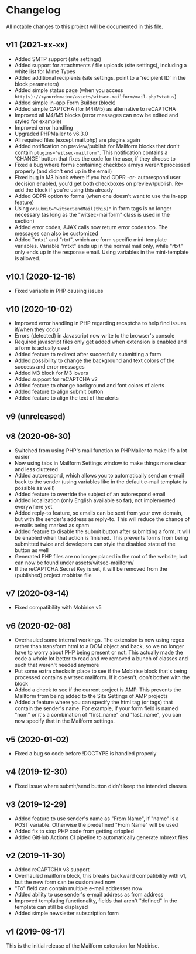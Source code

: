 # Changelog

All notable changes to this project will be documented in this file.

## v11 (2021-xx-xx)

- Added SMTP support (site settings)
- Added support for attachments / file uploads (site settings), including a white list for Mime Types
- Added additional recipients (site settings, point to a 'recipient ID' in the block parameters)
- Added simple status page (when you access `http(s)://<yourdomain>/assets/witsec-mailform/mail.php?status`)
- Added simple in-app Form Builder (block)
- Added simple CAPTCHA (for M4/M5) as alternative to reCAPTCHA
- Improved all M4/M5 blocks (error messages can now be edited and styled for example)
- Improved error handling
- Upgraded PHPMailer to v6.3.0
- All required files (except mail.php) are plugins again
- Added notification on preview/publish for Mailform blocks that don't contain `plugins="witsec-mailform"`. This notification contains a 'CHANGE' button that fixes the code for the user, if they choose to
- Fixed a bug where forms containing checkbox arrays weren't processed properly (and didn't end up in the email)
- Fixed bug in M3 block where if you had GDPR -or- autorespond user decision enabled, you'd get both checkboxes on preview/publish. Re-add the block if you're using this already
- Added GDPR option to forms (when one doesn't want to use the in-app feature)
- Using `onsubmit="witsecSendMail(this)"` in form tags is no longer necessary (as long as the "witsec-mailform" class is used in the section)
- Added error codes, AJAX calls now return error codes too. The messages can also be customized
- Added "mtxt" and "rtxt", which are form specific mini-template variables. Variable "mtxt" ends up in the normal mail only, while "rtxt" only ends up in the response email. Using variables in the mini-template is allowed.

## v10.1 (2020-12-16)

- Fixed variable in PHP causing issues

## v10 (2020-10-02)

- Improved error handling in PHP regarding recaptcha to help find issues if/when they occur
- Errors (detected) in Javascript now write to the browser's console
- Required javascript files only get added when extension is enabled and a form is actually used
- Added feature to redirect after succesfully submitting a form
- Added possibility to change the background and text colors of the success and error messages
- Added M3 block for M3 lovers
- Added support for reCAPTCHA v2
- Added feature to change background and font colors of alerts
- Added feature to align submit button
- Added feature to align the text of the alerts

## v9 (unreleased)

## v8 (2020-06-30)

- Switched from using PHP's mail function to PHPMailer to make life a lot easier
- Now using tabs in Mailform Settings window to make things more clear and less cluttered
- Added autorespond, which allows you to automatically send an e-mail back to the sender (using variables like in the default e-mail template is possible as well)
- Added feature to override the subject of an autorespond email
- Added localization (only English available so far), not implemented everywhere yet
- Added reply-to feature, so emails can be sent from your own domain, but with the sender's address as reply-to. This will reduce the chance of e-mails being marked as spam
- Added feature to disable the submit button after submitting a form. It will be enabled when that action is finished. This prevents forms from being submitted twice and developers can style the disabled state of the button as well
- Generated PHP files are no longer placed in the root of the website, but can now be found under assets/witsec-mailform/
- If the reCAPTCHA Secret Key is set, it will be removed from the (published) project.mobirise file

## v7 (2020-03-14)

- Fixed compatibility with Mobirise v5

## v6 (2020-02-08)

- Overhauled some internal workings. The extension is now using regex rather than transform html to a DOM object and back, so we no longer have to worry about PHP being present or not. This actually made the code a whole lot better to read and we removed a bunch of classes and such that weren't needed anymore
- Put some extra checks in place to see if the Mobirise block that's being processed contains a witsec mailform. If it doesn't, don't bother with the block
- Added a check to see if the current project is AMP. This prevents the Mailform from being added to the Site Settings of AMP projects
- Added a feature where you can specify the html tag (or tags) that contain the sender's name. For example, if your form field is named "nom" or it's a combination of "first_name" and "last_name", you can now specify that in the Mailform settings.

## v5 (2020-01-02)

- Fixed a bug so code before !DOCTYPE is handled properly

## v4 (2019-12-30)

- Fixed issue where submit/send button didn't keep the intended classes

## v3 (2019-12-29)

- Added feature to use sender's name as "From Name", if "name" is a POST variable. Otherwise the predefined "From Name" will be used
- Added fix to stop PHP code from getting crippled
- Added GitHub Actions CI pipeline to automatically generate mbrext files

## v2 (2019-11-30)

- Added reCAPTCHA v3 support
- Overhauled mailform block, this breaks backward compatibility with v1, but the new form can be customized now
- "To" field can contain multiple e-mail addresses now
- Added ability to use sender's e-mail address as from address
- Improved templating functionality, fields that aren't "defined" in the template can still be displayed
- Added simple newsletter subscription form

## v1 (2019-08-17)

This is the initial release of the Mailform extension for Mobirise.